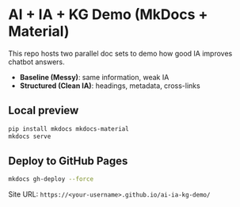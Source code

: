 # AI + IA + KG Demo (MkDocs + Material)

This repo hosts two parallel doc sets to demo how good IA improves chatbot answers.

- **Baseline (Messy)**: same information, weak IA
- **Structured (Clean IA)**: headings, metadata, cross-links

## Local preview
```bash
pip install mkdocs mkdocs-material
mkdocs serve
```

## Deploy to GitHub Pages
```bash
mkdocs gh-deploy --force
```

Site URL: `https://<your-username>.github.io/ai-ia-kg-demo/`
